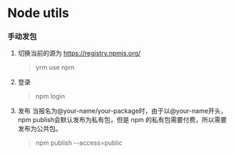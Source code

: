 # Node utils


### 手动发包

1. 切换当前的源为 https://registry.npmjs.org/

   > yrm use npm

2. 登录

   > npm login

3. 发布 当报名为@your-name/your-package时，由于以@your-name开头，npm publish会默认发布为私有包，但是 npm 的私有包需要付费，所以需要发布为公共包。

   > npm publish --access=public
